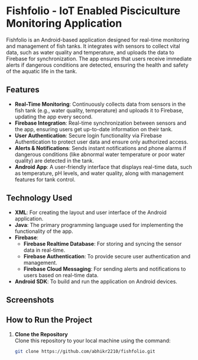 # Fishfolio -  IoT Enabled Pisciculture Monitoring Application

Fishfolio is an Android-based application designed for real-time monitoring and management of fish tanks. It integrates with sensors to collect vital data, such as water quality and temperature, and uploads the data to Firebase for synchronization. The app ensures that users receive immediate alerts if dangerous conditions are detected, ensuring the health and safety of the aquatic life in the tank.

## Features

- **Real-Time Monitoring**: Continuously collects data from sensors in the fish tank (e.g., water quality, temperature) and uploads it to Firebase, updating the app every second.
- **Firebase Integration**: Real-time synchronization between sensors and the app, ensuring users get up-to-date information on their tank.
- **User Authentication**: Secure login functionality via Firebase Authentication to protect user data and ensure only authorized access.
- **Alerts & Notifications**: Sends instant notifications and phone alarms if dangerous conditions (like abnormal water temperature or poor water quality) are detected in the tank.
- **Android App**: A user-friendly interface that displays real-time data, such as temperature, pH levels, and water quality, along with management features for tank control.

## Technology Used

- **XML**: For creating the layout and user interface of the Android application.
- **Java**: The primary programming language used for implementing the functionality of the app.
- **Firebase**:
  - **Firebase Realtime Database**: For storing and syncing the sensor data in real-time.
  - **Firebase Authentication**: To provide secure user authentication and management.
  - **Firebase Cloud Messaging**: For sending alerts and notifications to users based on real-time data.
- **Android SDK**: To build and run the application on Android devices.

## Screenshots


## How to Run the Project

1. **Clone the Repository**  
   Clone this repository to your local machine using the command:
   ```bash
   git clone https://github.com/abhikr2210/fishfolio.git
